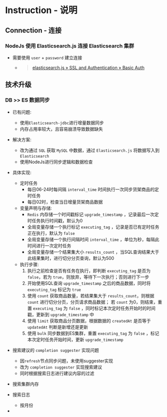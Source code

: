 
# Instruction - 说明

## Connection - 连接

### NodeJs 使用 Elasticsearch.js 连接 Elasticsearch 集群
- 需要使用 `user` + `password` 建立连接
  - > [elasticsearch.js » SSL and Authentication » Basic Auth][1]

## 技术升级
### DB >> ES 数据同步
- 已有问题:
  * 使用`Elasticsearch-jdbc`进行增量数据同步
  * 内存占用率较大，且容易崩溃导致数据缺失
- 解决方案:
  * 改为通过 `SQL` 获取 `MySQL` 中数据，通过 `Elasticsearch.js` 将数据写入到 `Elasticsearch`
  * 使用NodeJs进行同步逻辑和数据检查
- 具体实现:
  - 定时任务
    * 每日06-24时每间隔 `interval_time` 时间执行一次同步货架商品的定时任务
    * 每日02时，检查当日增量货架商品数据 
  - 变量声明与存储:
    * `Redis` 内存储一个时间戳标记 `upgrade_timestamp` ，记录最后一次定时任务执行时间戳，默认为0
    * 全局变量存储一个执行标记 `executing_tag` ，记录是否已有定时任务正在执行，默认为 `false`
    * 全局变量存储一个执行间隔时间 `interval_time` ，单位为秒，每隔此时间进行一次定时任务
    * 全局变量存储一个结果集大小 `results_count` ，当SQL查询结果大于此结果集时，进行切分分页查询，默认为500
  - 执行步骤:
    1. 执行之前检查是否有任务在执行，即判断 `executing_tag` 是否为 `false`，若为 `true`，则放弃，等待下一次执行；否则进行下一步
    2. 开始使用SQL查询 `upgrade_timestamp` 之后的商品数据，同时将 `executing_tag` 标记为 `true`
    3. 使用 `count` 获取商品数量，若结果集大于 `results_count`，则根据 `count` 进行切分分页，分页请求商品数据；
    若 `count` 为0，则结束，重置 `executing_tag` 为 `false` ，同时标记本次定时任务开始时的时间戳，更新到 `upgrade_timestamp` 中
    4. 使用 `limit` 获取商品分页数据，根据数据的 `createdAt` 是否等于 `updatedAt` 判断是新增还是更新
    5. 使用 `bulk` 同步数据到ES集群，重置 `executing_tag` 为 `false` ，标记本次定时任务开始时间，更新 `upgrade_timestamp`

- 搜索建议的 `completion suggester` 实现问题
  - 因`refresh`节点同步问题，未使用suggester实现
  - 改为 `completion suggester` 实现搜索建议
  - 同时根据搜索日志进行建议内容的过滤
- 搜索集群内存
- 搜索日志
  - 按月份
-



[1]: https://www.elastic.co/guide/en/elasticsearch/client/javascript-api/current/auth-reference.html#_basic_auth

